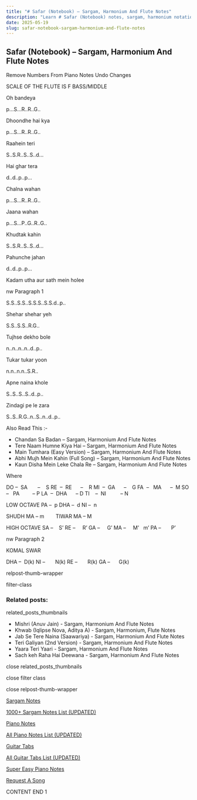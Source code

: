 ```yaml
---
title: "# Safar (Notebook) – Sargam, Harmonium And Flute Notes"
description: "Learn # Safar (Notebook) notes, sargam, harmonium notations and flute notes. Easy step-by-step tutorial for beginners."
date: 2025-05-19
slug: safar-notebook-sargam-harmonium-and-flute-notes
---
```


## Safar (Notebook) – Sargam, Harmonium And Flute Notes

Remove Numbers From Piano Notes
Undo Changes

SCALE OF THE FLUTE IS F BASS/MIDDLE

Oh bandeya

p…S…R..R..G..

Dhoondhe hai kya

p…S…R..R..G..

Raahein teri

S..S.R..S..S..d…

Hai ghar tera

d..d..p..p…

Chalna wahan

p…S…R..R..G..

Jaana wahan

p…S…P..G..R..G..

Khudtak kahin

S..S.R..S..S..d…

Pahunche jahan

d..d..p..p…

Kadam utha aur sath mein holee

nw Paragraph 1

S.S..S.S..S.S.S..S.S.d..p..

Shehar shehar yeh

S.S..S.S..R.G..

Tujhse dekho bole

n..n..n..n..d..p..

Tukar tukar yoon

n.n..n.n..S.R..

Apne naina khole

S..S..S..S..d..p..

Zindagi pe le zara

S..S..R.G..n..S..n..d..p..

Also Read This :-

* Chandan Sa Badan – Sargam, Harmonium And Flute Notes
* Tere Naam Humne Kiya Hai – Sargam, Harmonium And Flute Notes
* Main Tumhara (Easy Version) – Sargam, Harmonium And Flute Notes
* Abhi Mujh Mein Kahin (Full Song) – Sargam, Harmonium And Flute Notes
* Kaun Disha Mein Leke Chala Re – Sargam, Harmonium And Flute Notes

Where

DO –  SA       –    S
RE  –  RE      –    R
MI  –  GA      –    G
FA  –   MA      –  M
SO  –   PA         – P
LA  –  DHA      – D
TI    –  NI          – N

LOW OCTAVE
PA –  p
DHA –  d
NI –  n

SHUDH MA – m        TIWAR MA – M

HIGH OCTAVE
SA –    S’
RE –     R’
GA –     G’
MA –     M’   m’
PA –       P’

nw Paragraph 2

KOMAL SWAR

DHA –  D(k)
NI –       N(k)
RE –       R(k)
GA –      G(k)

relpost-thumb-wrapper

filter-class

### Related posts:

related_posts_thumbnails

* Mishri (Anuv Jain) - Sargam, Harmonium And Flute Notes
* Khwab (Iqlipse Nova, Aditya A) - Sargam, Harmonium, Flute Notes
* Jab Se Tere Naina (Saawariya) - Sargam, Harmonium And Flute Notes
* Teri Galiyan (2nd Version) - Sargam, Harmonium And Flute Notes
* Yaara Teri Yaari - Sargam, Harmonium And Flute Notes
* Sach keh Raha Hai Deewana - Sargam, Harmonium And Flute Notes

close related_posts_thumbnails

close filter class

close relpost-thumb-wrapper

[Sargam Notes](https://www.notationsworld.com/sargam-notes.html)

[1000+ Sargam Notes List (UPDATED)](https://www.notationsworld.com/all-songs-list-sargam-notes.html)

[Piano Notes](https://www.notationsworld.com/piano-notes.html)

[All Piano Notes List (UPDATED)](https://www.notationsworld.com/all-songs-list-piano-notes.html)

[Guitar Tabs](https://www.notationsworld.com/guitar-tabs.html)

[All Guitar Tabs List (UPDATED)](https://www.notationsworld.com/all-songs-list-guitar-tabs.html)

[Super Easy Piano Notes](https://studywall.in/)

[Request A Song](https://www.notationsworld.com/request-a-song.html)

CONTENT END 1

